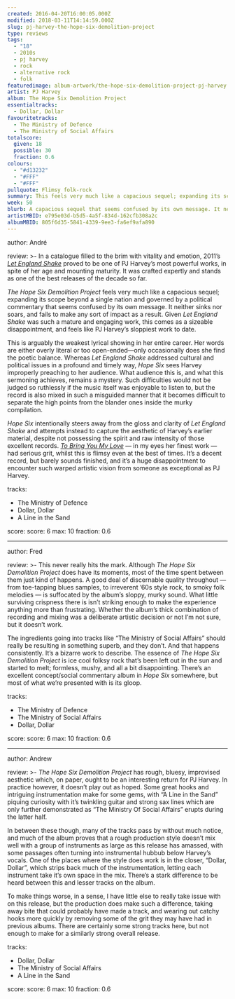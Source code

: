 ```yaml
---
created: 2016-04-20T16:00:05.000Z
modified: 2018-03-11T14:14:59.000Z
slug: pj-harvey-the-hope-six-demolition-project
type: reviews
tags:
  - "18"
  - 2010s
  - pj harvey
  - rock
  - alternative rock
  - folk
featuredimage: album-artwork/the-hope-six-demolition-project-pj-harvey.jpg
artist: PJ Harvey
album: The Hope Six Demolition Project
essentialtracks:
  - Dollar, Dollar
favouritetracks:
  - The Ministry of Defence
  - The Ministry of Social Affairs
totalscore:
  given: 18
  possible: 30
  fraction: 0.6
colours:
  - "#d13232"
  - "#FFF"
  - "#FFF"
pullquote: Flimsy folk-rock
summary: This feels very much like a capacious sequel; expanding its scope beyond a single nation and governed by a political commentary that seems confused by its own message. It neither sinks nor soars, and fails to make any sort of impact as a result.
week: 50
blurb: A capacious sequel that seems confused by its own message. It neither sinks nor soars, and fails to make any sort of impact as a result.
artistMBID: e795e03d-b5d5-4a5f-834d-162cfb308a2c
albumMBID: 805f6d35-5841-4339-9ee3-fa6ef9afa890
---
```

author: André

review: >-
  In a catalogue filled to the brim with vitality and emotion, 2011’s [*Let England Shake*](/reviews/pj-harvey-let-england-shake/) proved to be one of PJ Harvey’s most powerful works, in spite of her age and mounting maturity. It was crafted expertly and stands as one of the best releases of the decade so far. 
  
  *The Hope Six Demolition Project* feels very much like a capacious sequel; expanding its scope beyond a single nation and governed by a political commentary that seems confused by its own message. It neither sinks nor soars, and fails to make any sort of impact as a result. Given *Let England Shake* was such a mature and engaging work, this comes as a sizeable disappointment, and feels like PJ Harvey’s sloppiest work to date. 
  
  This is arguably the weakest lyrical showing in her entire career. Her words are either overly literal or too open-ended—only occasionally does she find the poetic balance. Whereas *Let England Shake* addressed cultural and political issues in a profound and timely way, *Hope Six* sees Harvey improperly preaching to her audience. What audience this is, and what this sermoning achieves, remains a mystery. Such difficulties would not be judged so ruthlessly if the music itself was enjoyable to listen to, but the record is also mixed in such a misguided manner that it becomes difficult to separate the high points from the blander ones inside the murky compilation. 
  
  *Hope Six* intentionally steers away from the gloss and clarity of *Let England Shake* and attempts instead to capture the aesthetic of Harvey’s earlier material, despite not possessing the spirit and raw intensity of those excellent records. [*To Bring You My Love*](/reviews/pj-harvey-to-bring-you-my-love/) — in my eyes her finest work — had serious grit, whilst this is flimsy even at the best of times. It’s a decent record, but barely sounds finished, and it’s a huge disappointment to encounter such warped artistic vision from someone as exceptional as PJ Harvey.

tracks:
  - The Ministry of Defence
  - ­Dollar, Dollar
  - ­A Line in the Sand

score:
  score: 6
  max: 10
  fraction: 0.6

---
author: Fred

review: >-
  This never really hits the mark. Although *The Hope Six Demolition Project* does have its moments, most of the time spent between them just kind of happens. A good deal of discernable quality throughout — from toe-tapping blues samples, to irreverent ’60s style rock, to smoky folk melodies — is suffocated by the album’s sloppy, murky sound. What little surviving crispness there is isn’t striking enough to make the experience anything more than frustrating. Whether the album’s thick combination of recording and mixing was a deliberate artistic decision or not I’m not sure, but it doesn’t work. 
  
  The ingredients going into tracks like “The Ministry of Social Affairs” should really be resulting in something superb, and they don’t. And that happens consistently. It’s a bizarre work to describe. The essence of *The Hope Six Demolition Project* is ice cool folksy rock that’s been left out in the sun and started to melt; formless, mushy, and all a bit disappointing. There’s an excellent concept/social commentary album in *Hope Six* somewhere, but most of what we’re presented with is its gloop.

tracks:
  - The Ministry of Defence
  - ­The Ministry of Social Affairs
  - ­Dollar, Dollar

score:
  score: 6
  max: 10
  fraction: 0.6

---
author: Andrew

review: >-
  *The Hope Six Demolition Project* has rough, bluesy, improvised aesthetic which, on paper, ought to be an interesting return for PJ Harvey. In practice however, it doesn’t play out as hoped. Some great hooks and intriguing instrumentation make for some gems, with “A Line in the Sand” piquing curiosity with it’s twinkling guitar and strong sax lines which are only further demonstrated as “The Ministry Of Social Affairs” erupts during the latter half. 
  
  In between these though, many of the tracks pass by without much notice, and much of the album proves that a rough production style doesn’t mix well with a group of instruments as large as this release has amassed, with some passages often turning into instrumental hubbub below Harvey’s vocals. One of the places where the style does work is in the closer, “Dollar, Dollar”, which strips back much of the instrumentation, letting each instrument take it’s own space in the mix. There’s a stark difference to be heard between this and lesser tracks on the album. 
  
  To make things worse, in a sense, I have little else to really take issue with on this release, but the production does make such a difference, taking away bite that could probably have made a track, and wearing out catchy hooks more quickly by removing some of the grit they may have had in previous albums. There are certainly some strong tracks here, but not enough to make for a similarly strong overall release.

tracks:
  - Dollar, Dollar
  - ­The Ministry of Social Affairs
  - ­A Line in the Sand

score:
  score: 6
  max: 10
  fraction: 0.6
